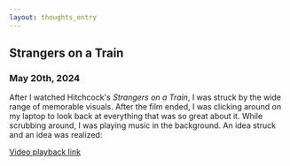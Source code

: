```yaml
---
layout: thoughts_entry
---
```


## Strangers on a Train

### May 20th, 2024

After I watched Hitchcock's *Strangers on a Train*, I was struck by the wide range of
memorable visuals. After the film ended, I was clicking around on my laptop to look back
at everything that was so great about it. While scrubbing around, I was playing music
in the background. An idea struck and an idea was realized:

[Video playback link](https://www.amazon.com/photos/shared/nuxcCsCwRtiCH7nbSS2Kzg.MQ04SRhEK_kIm2hB9QY3Mk/gallery/0VL-xGIkQxiwHPEYtBqM5Q)
